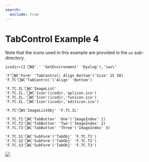 ```yaml
---
search:
  exclude: true
---
```


<h1 class="heading"><span class="name">TabControl</span> <span class="right">Example 4</span></h1>



Note that the icons used in this example are provided in the `ws` sub-directory.
```apl
icodir←(2 ⎕NQ'.' 'GetEnvironment' 'Dyalog'),'\ws\'
```
```apl
'F'⎕WC'Form' 'TabControl: Align Bottom'('Size' 25 50)
'F.TC'⎕WC'TabControl'('Align' 'Bottom')

'F.TC.IL'⎕WC'ImageList'
'F.TC.IL.'⎕WC'Icon'(icodir,'aplicon.ico')
'F.TC.IL.'⎕WC'Icon'(icodir,'funicon.ico')
'F.TC.IL.'⎕WC'Icon'(icodir,'editicon.ico')

'F.TC'⎕WS'ImageListObj' 'F.TC.IL'

'F.TC.T1'⎕WC'TabButton' 'One'('ImageIndex' 1)
'F.TC.T2'⎕WC'TabButton' 'Two'('ImageIndex' 2)
'F.TC.T3'⎕WC'TabButton' 'Three'('ImageIndex' 3)

'F.TC.S1'⎕WC'SubForm'('TabObj' 'F.TC.T1')
'F.TC.S2'⎕WC'SubForm'('TabObj' 'F.TC.T2')
'F.TC.S3'⎕WC'SubForm'('TabObj' 'F.TC.T3')
```


![](../img/tab4.gif)


